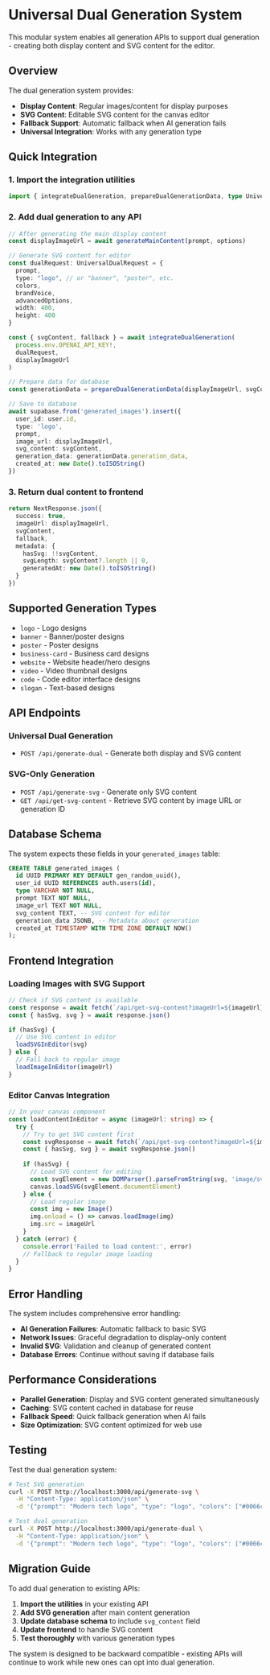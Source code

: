 # Universal Dual Generation System

This modular system enables all generation APIs to support dual generation - creating both display content and SVG content for the editor.

## Overview

The dual generation system provides:
- **Display Content**: Regular images/content for display purposes
- **SVG Content**: Editable SVG content for the canvas editor
- **Fallback Support**: Automatic fallback when AI generation fails
- **Universal Integration**: Works with any generation type

## Quick Integration

### 1. Import the integration utilities

```typescript
import { integrateDualGeneration, prepareDualGenerationData, type UniversalDualRequest } from "@/lib/dual-generation"
```

### 2. Add dual generation to any API

```typescript
// After generating the main display content
const displayImageUrl = await generateMainContent(prompt, options)

// Generate SVG content for editor
const dualRequest: UniversalDualRequest = {
  prompt,
  type: "logo", // or "banner", "poster", etc.
  colors,
  brandVoice,
  advancedOptions,
  width: 400,
  height: 400
}

const { svgContent, fallback } = await integrateDualGeneration(
  process.env.OPENAI_API_KEY!,
  dualRequest,
  displayImageUrl
)

// Prepare data for database
const generationData = prepareDualGenerationData(displayImageUrl, svgContent, fallback)

// Save to database
await supabase.from('generated_images').insert({
  user_id: user.id,
  type: 'logo',
  prompt,
  image_url: displayImageUrl,
  svg_content: svgContent,
  generation_data: generationData.generation_data,
  created_at: new Date().toISOString()
})
```

### 3. Return dual content to frontend

```typescript
return NextResponse.json({
  success: true,
  imageUrl: displayImageUrl,
  svgContent,
  fallback,
  metadata: {
    hasSvg: !!svgContent,
    svgLength: svgContent?.length || 0,
    generatedAt: new Date().toISOString()
  }
})
```

## Supported Generation Types

- `logo` - Logo designs
- `banner` - Banner/poster designs  
- `poster` - Poster designs
- `business-card` - Business card designs
- `website` - Website header/hero designs
- `video` - Video thumbnail designs
- `code` - Code editor interface designs
- `slogan` - Text-based designs

## API Endpoints

### Universal Dual Generation
- `POST /api/generate-dual` - Generate both display and SVG content

### SVG-Only Generation
- `POST /api/generate-svg` - Generate only SVG content
- `GET /api/get-svg-content` - Retrieve SVG content by image URL or generation ID

## Database Schema

The system expects these fields in your `generated_images` table:

```sql
CREATE TABLE generated_images (
  id UUID PRIMARY KEY DEFAULT gen_random_uuid(),
  user_id UUID REFERENCES auth.users(id),
  type VARCHAR NOT NULL,
  prompt TEXT NOT NULL,
  image_url TEXT NOT NULL,
  svg_content TEXT, -- SVG content for editor
  generation_data JSONB, -- Metadata about generation
  created_at TIMESTAMP WITH TIME ZONE DEFAULT NOW()
);
```

## Frontend Integration

### Loading Images with SVG Support

```typescript
// Check if SVG content is available
const response = await fetch(`/api/get-svg-content?imageUrl=${imageUrl}`)
const { hasSvg, svg } = await response.json()

if (hasSvg) {
  // Use SVG content in editor
  loadSVGInEditor(svg)
} else {
  // Fall back to regular image
  loadImageInEditor(imageUrl)
}
```

### Editor Canvas Integration

```typescript
// In your canvas component
const loadContentInEditor = async (imageUrl: string) => {
  try {
    // Try to get SVG content first
    const svgResponse = await fetch(`/api/get-svg-content?imageUrl=${imageUrl}`)
    const { hasSvg, svg } = await svgResponse.json()
    
    if (hasSvg) {
      // Load SVG content for editing
      const svgElement = new DOMParser().parseFromString(svg, 'image/svg+xml')
      canvas.loadSVG(svgElement.documentElement)
    } else {
      // Load regular image
      const img = new Image()
      img.onload = () => canvas.loadImage(img)
      img.src = imageUrl
    }
  } catch (error) {
    console.error('Failed to load content:', error)
    // Fallback to regular image loading
  }
}
```

## Error Handling

The system includes comprehensive error handling:

- **AI Generation Failures**: Automatic fallback to basic SVG
- **Network Issues**: Graceful degradation to display-only content
- **Invalid SVG**: Validation and cleanup of generated content
- **Database Errors**: Continue without saving if database fails

## Performance Considerations

- **Parallel Generation**: Display and SVG content generated simultaneously
- **Caching**: SVG content cached in database for reuse
- **Fallback Speed**: Quick fallback generation when AI fails
- **Size Optimization**: SVG content optimized for web use

## Testing

Test the dual generation system:

```bash
# Test SVG generation
curl -X POST http://localhost:3000/api/generate-svg \
  -H "Content-Type: application/json" \
  -d '{"prompt": "Modern tech logo", "type": "logo", "colors": ["#0066cc"]}'

# Test dual generation
curl -X POST http://localhost:3000/api/generate-dual \
  -H "Content-Type: application/json" \
  -d '{"prompt": "Modern tech logo", "type": "logo", "colors": ["#0066cc"]}'
```

## Migration Guide

To add dual generation to existing APIs:

1. **Import the utilities** in your existing API
2. **Add SVG generation** after main content generation
3. **Update database schema** to include `svg_content` field
4. **Update frontend** to handle SVG content
5. **Test thoroughly** with various generation types

The system is designed to be backward compatible - existing APIs will continue to work while new ones can opt into dual generation.
